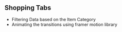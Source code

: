 ## Shopping Tabs

-   Filtering Data based on the Item Category
-   Animating the transitions using framer motion library
